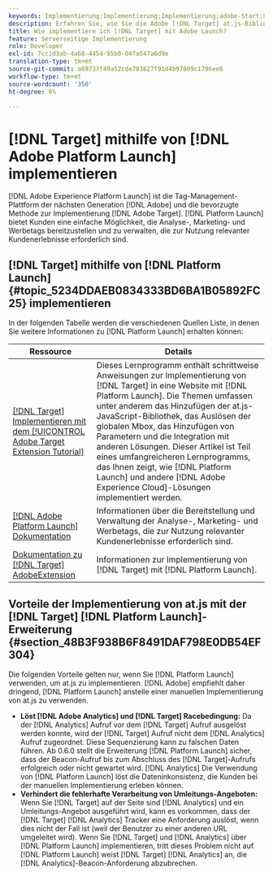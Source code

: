 ```yaml
---
keywords: Implementierung;Implementierung;Implementierung;adobe-Start;Start;Rennen;Umleiten;Erlebnis-platform launch;platform launch
description: Erfahren Sie, wie Sie die Adobe [!DNL Target] at.js-Bibliothek mit Adobe Experience Platform Launch implementieren, der bevorzugten Methode zur Implementierung von Adobe [!DNL Target].
title: Wie implementiere ich [!DNL Target] mit Adobe Launch?
feature: Serverseitige Implementierung
role: Developer
exl-id: 7cc1d3ab-4a68-4454-95b0-04fa547a6d9e
translation-type: tm+mt
source-git-commit: a69737f49a52cde703627f91d4b97609c1796ee6
workflow-type: tm+mt
source-wordcount: '350'
ht-degree: 6%

---
```


# [!DNL Target] mithilfe von [!DNL Adobe Platform Launch] implementieren

[!DNL Adobe Experience Platform Launch] ist die Tag-Management-Plattform der nächsten Generation  [!DNL Adobe] und die bevorzugte Methode zur Implementierung  [!DNL Adobe Target]. [!DNL Platform Launch] bietet Kunden eine einfache Möglichkeit, die Analyse-, Marketing- und Werbetags bereitzustellen und zu verwalten, die zur Nutzung relevanter Kundenerlebnisse erforderlich sind.

## [!DNL Target] mithilfe von [!DNL Platform Launch] {#topic_5234DDAEB0834333BD6BA1B05892FC25} implementieren

In der folgenden Tabelle werden die verschiedenen Quellen Liste, in denen Sie weitere Informationen zu [!DNL Platform Launch] erhalten können:

| Ressource | Details |
|--- |--- |
| [ [!DNL Target] Implementieren mit dem  [!UICONTROL Adobe Target Extension Tutorial]](https://experienceleague.adobe.com/docs/launch-learn/implementing-in-websites-with-launch/implement-solutions/target.html#implement-solutions) | Dieses Lernprogramm enthält schrittweise Anweisungen zur Implementierung von [!DNL Target] in eine Website mit [!DNL Platform Launch]. Die Themen umfassen unter anderem das Hinzufügen der at.js-JavaScript-Bibliothek, das Auslösen der globalen Mbox, das Hinzufügen von Parametern und die Integration mit anderen Lösungen. Dieser Artikel ist Teil eines umfangreicheren Lernprogramms, das Ihnen zeigt, wie [!DNL Platform Launch] und andere [!DNL Adobe Experience Cloud]-Lösungen implementiert werden. |
| [[!DNL Adobe Platform Launch] Dokumentation](https://experienceleague.adobe.com/docs/launch/using/get-started/quick-start.html#get-started) | Informationen über die Bereitstellung und Verwaltung der Analyse-, Marketing- und Werbetags, die zur Nutzung relevanter Kundenerlebnisse erforderlich sind. |
| [Dokumentation zu  [!DNL Target] AdobeExtension](https://experienceleague.adobe.com/docs/launch/using/extensions-ref/adobe-extension/target-extension/overview.html) | Informationen zur Implementierung von [!DNL Target] mit [!DNL Platform Launch]. |

## Vorteile der Implementierung von at.js mit der [!DNL Target] [!DNL Platform Launch]-Erweiterung {#section_48B3F938B6F8491DAF798E0DB54EF304}

Die folgenden Vorteile gelten nur, wenn Sie [!DNL Platform Launch] verwenden, um at.js zu implementieren. [!DNL Adobe] empfiehlt daher dringend, [!DNL Platform Launch] anstelle einer manuellen Implementierung von at.js zu verwenden.

* **Löst  [!DNL Adobe Analytics] und  [!DNL Target] Racebedingung:** Da der  [!DNL Analytics] Aufruf vor dem  [!DNL Target] Aufruf ausgelöst werden konnte, wird der  [!DNL Target] Aufruf nicht dem  [!DNL Analytics] Aufruf zugeordnet. Diese Sequenzierung kann zu falschen Daten führen. Ab 0.6.0 stellt die Erweiterung [!DNL Platform Launch] sicher, dass der Beacon-Aufruf bis zum Abschluss des [!DNL Target]-Aufrufs erfolgreich oder nicht gewartet wird. [!DNL Analytics] Die Verwendung von [!DNL Platform Launch] löst die Dateninkonsistenz, die Kunden bei der manuellen Implementierung erleben können.
* **Verhindert die fehlerhafte Verarbeitung von Umleitungs-Angeboten:** Wenn Sie  [!DNL Target] auf der Seite sind  [!DNL Analytics] und ein Umleitungs-Angebot ausgeführt wird, kann es vorkommen, dass der  [!DNL Target]  [!DNL Analytics] Tracker eine Anforderung auslöst, wenn dies nicht der Fall ist (weil der Benutzer zu einer anderen URL umgeleitet wird). Wenn Sie [!DNL Target] und [!DNL Analytics] über [!DNL Platform Launch] implementieren, tritt dieses Problem nicht auf. [!DNL Platform Launch] weist [!DNL Target] [!DNL Analytics] an, die [!DNL Analytics]-Beacon-Anforderung abzubrechen.
